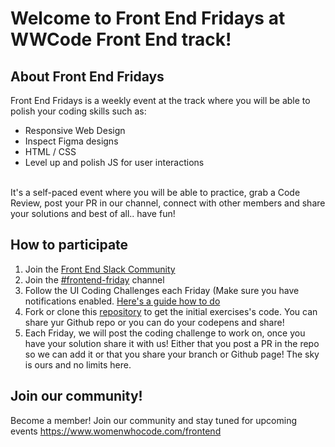 # Welcome to Front End Fridays at WWCode Front End track!

## About Front End Fridays 
Front End Fridays is a weekly event at the track where you will be able to polish your coding skills such as: <br>
* Responsive Web Design
* Inspect Figma designs
* HTML / CSS
* Level up and polish JS for user interactions

<br>
It's a self-paced event where you will be able to practice, grab a Code Review, post your PR in our channel, connect with other members and share your solutions and best of all.. have fun! 

## How to participate

1. Join the [Front End Slack Community]()
2. Join the [#frontend-friday](hhttps://womenwhocodefrontend.slack.com/archives/CJJMY6A3C) channel
3. Follow the UI Coding Challenges  each Friday (Make sure you have notifications enabled. [Here's a guide how to do](https://slack.com/help/articles/201355156-Configure-your-Slack-notifications )
4. Fork or clone this [repository](https://github.com/WomenWhoCode/frontend-fridays.git) to get the initial exercises's code. You can share yur Github repo or you can do your codepens and share!
5. Each Friday, we will post the coding challenge to work on, once you have your solution share it with us! Either that you post a PR in the repo so we can add it or that you share your branch or Github page! The sky is ours and no limits here.

## Join our community!
Become a member! Join our community and stay tuned for upcoming events https://www.womenwhocode.com/frontend 
